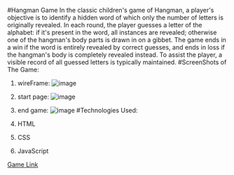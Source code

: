 #Hangman Game
In the classic children's game of Hangman, a player's objective is to identify a hidden word of which only the number of letters is originally revealed. In each round, the player guesses a letter of the alphabet: if it's present in the word, all instances are revealed; otherwise one of the hangman's body parts is drawn in on a gibbet. The game ends in a win if the word is entirely revealed by correct guesses, and ends in loss if the hangman's body is completely revealed instead. To assist the player, a visible record of all guessed letters is typically maintained.
#ScreenShots of The Game:
1. wireFrame:
![image](../project-1/assets/images/wireframe.jpg)
2. start page:
![image](../project-1/assets/images/startpage.png)
4. end game:
![image](../project-1/assets/images/endgame.png)
#Technologies Used:

1. HTML
2. CSS
3. JavaScript


[Game Link](https://pages.git.generalassemb.ly/ak-1998/Project-1-Hangman)


